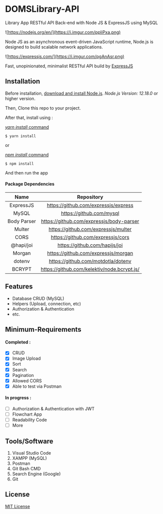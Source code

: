 # DOMSLibrary-API

Library App RESTful API Back-end with Node JS & ExpressJS using MySQL

![https://nodejs.org/en/](https://i.imgur.com/ppliPxa.png)

Node JS as an asynchronous event-driven JavaScript runtime, Node.js is designed to build scalable network applications.

![https://expressjs.com/](https://i.imgur.com/pgAnAsr.png)

Fast, unopinionated, minimalist RESTful API build by [ExpressJS](https://expressjs.com/)

## Installation
Before installation, [download and install Node.js](https://nodejs.org/en/download/). *Node.js Version: 12.18.0* or higher version.

Then, Clone this repo to your project.

After that, install using : 

[*yarn install* command](https://classic.yarnpkg.com/en/docs/install/#windows-stable)
```
$ yarn install
```

or

[*npm install* command](https://docs.npmjs.com/cli/install#:~:text=npm%20install%20(in%20package%20directory,directory)%20as%20a%20global%20package.)
```
$ npm install
```

And then run the app

#### Package Dependencies

|   Name    |              Repository              | 
|:---------:|:------------------------------------:| 
| ExpressJS | https://github.com/expressjs/express | 
|   MySQL   | https://github.com/mysql | 
|   Body Parser   | https://github.com/expressjs/body-parser |
|   Multer   | https://github.com/expressjs/multer |
|   CORS   | https://github.com/expressjs/cors |
|   @hapi/joi   | https://github.com/hapijs/joi |
|   Morgan   | https://github.com/expressjs/morgan |
|   dotenv   | https://github.com/motdotla/dotenv |
|   BCRYPT   | https://github.com/kelektiv/node.bcrypt.js/ |

## Features
* Database CRUD (MySQL)
* Helpers (Upload, connection, etc)
* Authorization & Authentication
* etc.

## Minimum-Requirements
#### Completed :
- [x] CRUD
- [x] Image Upload
- [x] Sort
- [x] Search
- [x] Pagination
- [x] Allowed CORS
- [x] Able to test via Postman

#### In progress : 
- [ ] Authorization & Authentication with JWT
- [ ] Flowchart App
- [ ] Readability Code
- [ ] More

## Tools/Software
1. Visual Studio Code
2. XAMPP (MySQL)
3. Postman
4. Git Bash CMD
6. Search Engine (Google)
7. Git

## License
[MIT License](https://github.com/dimasdompit/libraryapp-api/blob/master/LICENSE)
